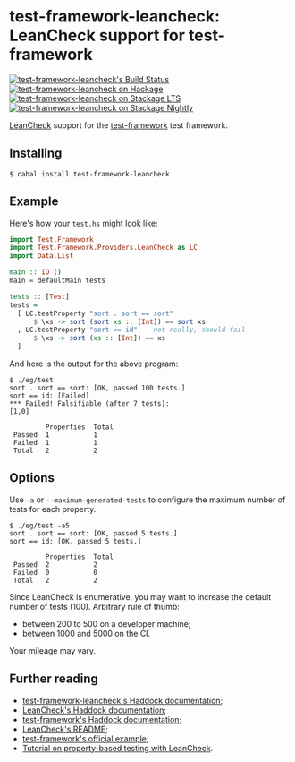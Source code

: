 test-framework-leancheck: LeanCheck support for test-framework
==============================================================

[![test-framework-leancheck's Build Status][build-status]][build-log]
[![test-framework-leancheck on Hackage][hackage-version]][test-framework-leancheck-on-hackage]
[![test-framework-leancheck on Stackage LTS][stackage-lts-badge]][test-framework-leancheck-on-stackage-lts]
[![test-framework-leancheck on Stackage Nightly][stackage-nightly-badge]][test-framework-leancheck-on-stackage-nightly]

[LeanCheck] support for the [test-framework] test framework.


Installing
----------

    $ cabal install test-framework-leancheck


Example
-------

Here's how your `test.hs` might look like:

```haskell
import Test.Framework
import Test.Framework.Providers.LeanCheck as LC
import Data.List

main :: IO ()
main = defaultMain tests

tests :: [Test]
tests =
  [ LC.testProperty "sort . sort == sort"
      $ \xs -> sort (sort xs :: [Int]) == sort xs
  , LC.testProperty "sort == id" -- not really, should fail
      $ \xs -> sort (xs :: [Int]) == xs
  ]
```

And here is the output for the above program:

```
$ ./eg/test
sort . sort == sort: [OK, passed 100 tests.]
sort == id: [Failed]
*** Failed! Falsifiable (after 7 tests):
[1,0]

         Properties  Total
 Passed  1           1
 Failed  1           1
 Total   2           2
```


Options
-------

Use `-a` or `--maximum-generated-tests` to configure
the maximum number of tests for each property.

```
$ ./eg/test -a5
sort . sort == sort: [OK, passed 5 tests.]
sort == id: [OK, passed 5 tests.]

         Properties  Total      
 Passed  2           2          
 Failed  0           0          
 Total   2           2          
```

Since LeanCheck is enumerative,
you may want to increase the default number of tests (100).
Arbitrary rule of thumb:

* between 200 to 500 on a developer machine;
* between 1000 and 5000 on the CI.

Your mileage may vary.


Further reading
---------------

* [test-framework-leancheck's Haddock documentation];
* [LeanCheck's Haddock documentation];
* [test-framework's Haddock documentation];
* [LeanCheck's README];
* [test-framework's official example];
* [Tutorial on property-based testing with LeanCheck].

[test-framework-leancheck's Haddock documentation]: https://hackage.haskell.org/package/test-framework-leancheck/docs/Test-Framework-Providers-LeanCheck.html
[LeanCheck's Haddock documentation]:      https://hackage.haskell.org/package/leancheck/docs/Test-LeanCheck.html
[test-framework's Haddock documentation]: https://hackage.haskell.org/package/test-framework/docs/Test-Framework.html
[LeanCheck's README]:                     https://github.com/rudymatela/leancheck#readme
[test-framework's official example]: https://raw.githubusercontent.com/haskell/test-framework/master/example/Test/Framework/Example.lhs
[tutorial on property-based testing with LeanCheck]: https://github.com/rudymatela/leancheck/blob/master/doc/tutorial.md

[test-framework]: https://github.com/haskell/test-framework
[LeanCheck]:      https://github.com/rudymatela/leancheck

[build-log]:     https://github.com/rudymatela/test-framework-leancheck/actions/workflows/build.yml
[build-status]:  https://github.com/rudymatela/test-framework-leancheck/actions/workflows/build.yml/badge.svg
[hackage-version]:                              https://img.shields.io/hackage/v/test-framework-leancheck.svg
[test-framework-leancheck-on-hackage]:          https://hackage.haskell.org/package/test-framework-leancheck
[stackage-lts-badge]:                           http://stackage.org/package/test-framework-leancheck/badge/lts
[stackage-nightly-badge]:                       http://stackage.org/package/test-framework-leancheck/badge/nightly
[test-framework-leancheck-on-stackage]:         http://stackage.org/package/test-framework-leancheck
[test-framework-leancheck-on-stackage-lts]:     http://stackage.org/lts/package/test-framework-leancheck
[test-framework-leancheck-on-stackage-nightly]: http://stackage.org/nightly/package/test-framework-leancheck
